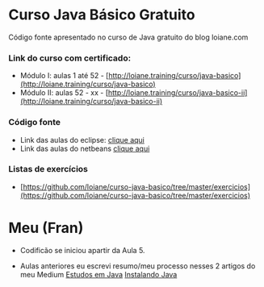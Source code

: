 Curso Java Básico Gratuito
=================

Código fonte apresentado no curso de Java gratuito do blog loiane.com

### Link do curso com certificado:
* Módulo I: aulas 1 até 52 - [http://loiane.training/curso/java-basico](http://loiane.training/curso/java-basico)
* Módulo II: aulas 52 - xx - [http://loiane.training/curso/java-basico-ii](http://loiane.training/curso/java-basico-ii)

### Código fonte
* Link das aulas do eclipse: [clique aqui](https://github.com/loiane/curso-java-basico/tree/master/eclipse/curso-java-basico/src/com/loiane/cursojava)
* Link das aulas do netbeans [clique aqui](https://github.com/loiane/curso-java-basico/tree/master/netbeans/curso-java-basico/src/com/loiane/cursojava)

### Listas de exercícios
* [https://github.com/loiane/curso-java-basico/tree/master/exercicios](https://github.com/loiane/curso-java-basico/tree/master/exercicios)

# Meu (Fran)

* Codificão se iniciou apartir da Aula 5.

* Aulas anteriores eu escrevi resumo/meu processo nesses 2 artigos do meu Medium
[Estudos em Java](https://franolv.medium.com/estudos-em-java-9fd83ca40582)
[Instalando Java](https://franolv.medium.com/instalando-java-55641bcced5f)



